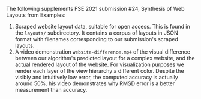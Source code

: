 The following supplements FSE 2021 submission #24, Synthesis of Web Layouts from Examples:
1. Scraped website layout data, suitable for open access. This is found in the `layouts/` subdirectory. It contains a corpus of layouts in JSON format with filenames corresponding to our submission's scraped layouts.
2. A video demonstration `website-difference.mp4` of the visual difference between our algorithm's predicted
layout for a complex website, and the actual rendered layout of the website.
For visualization purposes we render each layer of the view hierarchy a different color.
Despite the visibly and intuitively low error, the computed accuracy is actually around 50%.
his video demonstrates why RMSD error is a better measurement than accuracy. 